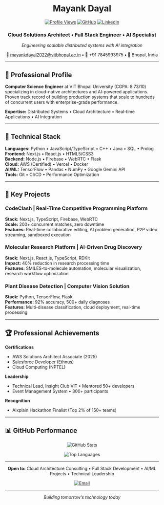 <div align="center">

# Mayank Dayal

[![Profile Views](https://komarev.com/ghpvc/?username=Mayankdaya&color=0e75b6&style=flat)](https://github.com/Mayankdaya)
[![GitHub](https://img.shields.io/github/followers/Mayankdaya?label=Follow&style=social)](https://github.com/Mayankdaya)
[![LinkedIn](https://img.shields.io/badge/LinkedIn-Connect-0A66C2?style=flat&logo=linkedin&logoColor=white)](https://linkedin.com/in/mayank-dayal-b1003a247)

### Cloud Solutions Architect • Full Stack Engineer • AI Specialist
*Engineering scalable distributed systems with AI integration*

**📧** mayankdayal2022@vitbhopal.ac.in **•** **📱** +91 7845993975 **•** **📍** Bhopal, India

</div>

---

## 🎯 Professional Profile

**Computer Science Engineer** at VIT Bhopal University (CGPA: 8.73/10) specializing in cloud-native architectures and AI-powered applications. Proven track record of building production systems that scale to hundreds of concurrent users with enterprise-grade performance.

**Expertise:** Distributed Systems • Cloud Architecture • Real-time Applications • AI Integration

---

## 💼 Technical Stack

**Languages:** Python • JavaScript/TypeScript • C++ • Java • SQL • Prolog  
**Frontend:** Next.js • React.js • HTML5/CSS3  
**Backend:** Node.js • Firebase • WebRTC • Flask  
**Cloud:** AWS (Certified) • Vercel • Docker  
**AI/ML:** TensorFlow • Pandas • NumPy • Google Gemini API  
**Tools:** Git • CI/CD • Performance Optimization

---

## 🚀 Key Projects

### **CodeClash** | Real-Time Competitive Programming Platform
**Stack:** Next.js, TypeScript, Firebase, WebRTC  
**Scale:** 200+ concurrent matches, zero downtime  
**Features:** Real-time collaborative editing, AI problem generation, P2P video streaming, sandboxed execution

### **Molecular Research Platform** | AI-Driven Drug Discovery
**Stack:** Next.js, React.js, TypeScript, RDKit  
**Impact:** 40% reduction in research processing time  
**Features:** SMILES-to-molecule automation, molecular visualization, research workflow optimization

### **Plant Disease Detection** | Computer Vision Solution
**Stack:** Python, TensorFlow, Flask  
**Performance:** 92% accuracy, 500+ daily diagnoses  
**Features:** Multi-disease classification, cloud deployment, real-time processing

---

## 🏆 Professional Achievements

**Certifications**
- AWS Solutions Architect Associate (2025)
- Salesforce Developer (Ethnus)
- Cloud Computing (NPTEL)

**Leadership**
- Technical Lead, Insight Club VIT • Mentored 50+ developers
- Event Management System • 300+ participants

**Recognition**
- AIxplain Hackathon Finalist (Top 2% of 150+ teams)

---

## 📊 GitHub Performance

<div align="center">

![GitHub Stats](https://github-readme-stats.vercel.app/api?username=Mayankdaya&show_icons=true&theme=dark&hide_border=true&count_private=true&include_all_commits=true)

![Top Languages](https://github-readme-stats.vercel.app/api/top-langs/?username=Mayankdaya&layout=compact&theme=dark&hide_border=true&langs_count=6)

</div>

---

<div align="center">

**Open to:** Cloud Architecture Consulting • Full Stack Development • AI/ML Projects • Technical Leadership

[![Email](https://img.shields.io/badge/Contact-mayankdayal2022@vitbhopal.ac.in-EA4335?style=for-the-badge&logo=gmail&logoColor=white)](mailto:mayankdayal2022@vitbhopal.ac.in)

---

*Building tomorrow's technology today*

</div>
